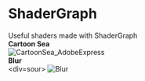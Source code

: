 # ShaderGraph
Useful shaders made with ShaderGraph<br>
<b>Cartoon Sea</b><br>
![CartoonSea_AdobeExpress](https://user-images.githubusercontent.com/82811799/229796178-9f5ed182-c6dd-49b4-b8c5-17f8b06654f2.gif)
<br>
<b>Blur</b><br>
<div=sour>
![Blur](https://user-images.githubusercontent.com/82811799/229789761-7411835c-af46-48ca-af14-afa74d0e2213.gif)







